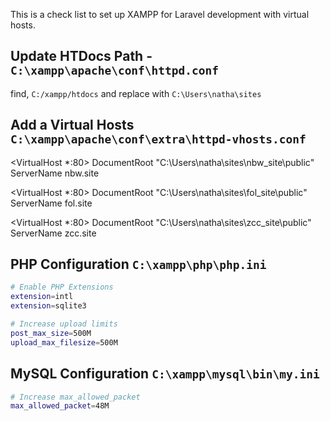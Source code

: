 This is a check list to set up XAMPP for Laravel development with virtual hosts.

## Update HTDocs Path - `C:\xampp\apache\conf\httpd.conf`

find, `C:/xampp/htdocs` and replace with `C:\Users\natha\sites`

## Add a Virtual Hosts `C:\xampp\apache\conf\extra\httpd-vhosts.conf`

<VirtualHost *:80>
	DocumentRoot "C:\Users\natha\sites\nbw_site\public"
	ServerName nbw.site
</VirtualHost>

<VirtualHost *:80>
	DocumentRoot "C:\Users\natha\sites\fol_site\public"
	ServerName fol.site
</VirtualHost>

<VirtualHost *:80>
	DocumentRoot "C:\Users\natha\sites\zcc_site\public"
	ServerName zcc.site
</VirtualHost>

## PHP Configuration `C:\xampp\php\php.ini`

```bash
# Enable PHP Extensions
extension=intl
extension=sqlite3
```

```bash
# Increase upload limits
post_max_size=500M
upload_max_filesize=500M
```

## MySQL Configuration `C:\xampp\mysql\bin\my.ini`


```bash
# Increase max_allowed_packet
max_allowed_packet=48M
```


